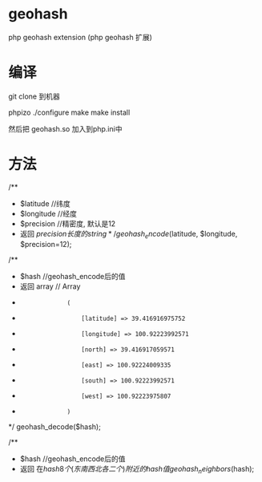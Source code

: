 geohash
=======

php geohash extension  (php geohash 扩展)


编译
======

git clone 到机器

phpizo
./configure
make
make install

然后把 geohash.so 加入到php.ini中

方法
====

/**
 *  $latitude    //纬度
 *  $longitude   //经度
 *  $precision   //精密度, 默认是12
 *  返回 $precision 长度的 string 
 */
geohash_encode($latitude, $longitude, $precision=12);  



/**
 *  $hash    //geohash_encode后的值
 *  返回 array // Array
 *					(
 *					    [latitude] => 39.416916975752
 *					    [longitude] => 100.92223992571
 *					    [north] => 39.416917059571
 *					    [east] => 100.92224009335
 *					    [south] => 100.92223992571
 *					    [west] => 100.92223975807
 *					)
 */
geohash_decode($hash);

/**
 *  $hash    //geohash_encode后的值
 *  返回 在$hash 8个 (东南西北各二个)附近的hash值
geohash_neighbors($hash);